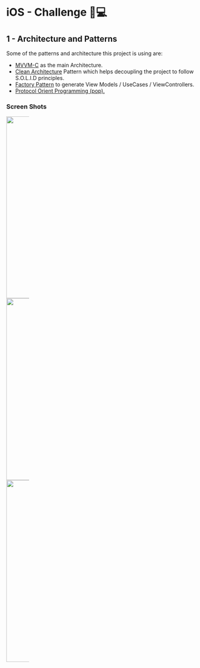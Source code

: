 # iOS - Challenge 📱💻

## 1 - Architecture and Patterns

Some of the patterns and architecture this project is using are:

* [MVVM-C](https://betterprogramming.pub/the-art-of-mvvm-c-pattern-6fb9def2bb66) as the main Architecture.
* [Clean Architecture](https://medium.com/@salma.salah.ashour/mvp-mvvm-and-clean-architecture-in-ios-49643b456a5) Pattern which helps decoupling the project to follow S.O.L.I.D principles.
* [Factory Pattern](https://stevenpcurtis.medium.com/the-factory-pattern-using-swift-b534ae9f983f) to generate View Models / UseCases / ViewControllers.
* [Protocol Orient Programming (pop).](https://www.raywenderlich.com/6742901-protocol-oriented-programming-tutorial-in-swift-5-1-getting-started)

### Screen Shots<div>
<div style="width:60px ; height:60px">

<img src="https://user-images.githubusercontent.com/40673749/202143345-1101bdb0-ad4c-4559-82d0-5f8448faf327.PNG" style=" width:300px ; height:480 ">
<img src="https://user-images.githubusercontent.com/40673749/202142134-2660494a-2558-43e0-9c27-de4206f7ee33.PNG" style=" width:300px ; height:480 ">
<img src="https://user-images.githubusercontent.com/40673749/202143624-7b7d6695-4213-4047-9807-955bd97a51c2.PNG" style=" width:300px ; height:480 ">
<div>







